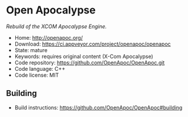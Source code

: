 # Open Apocalypse

_Rebuild of the XCOM Apocalypse Engine._

- Home: http://openapoc.org/
- Download: https://ci.appveyor.com/project/openapoc/openapoc
- State: mature
- Keywords: requires original content (X-Com Apocalypse)
- Code repository: https://github.com/OpenApoc/OpenApoc.git
- Code language: C++
- Code license: MIT

## Building

- Build instructions: https://github.com/OpenApoc/OpenApoc#building
